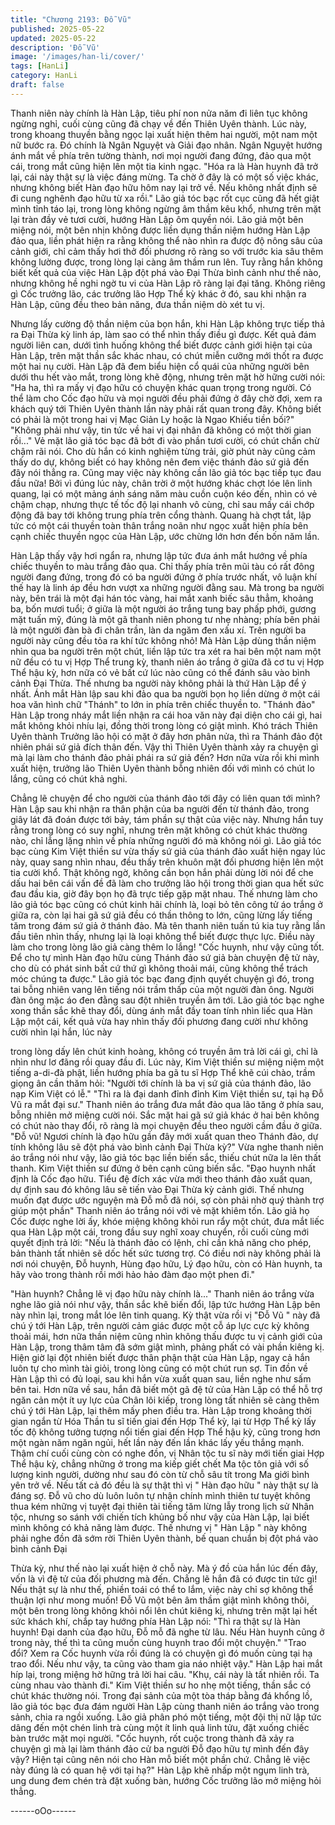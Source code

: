 ```yaml
---
title: "Chương 2193: Đỗ Vũ"
published: 2025-05-22
updated: 2025-05-22
description: 'Đỗ Vũ'
image: '/images/han-li/cover/'
tags: [HanLi]
category: HanLi
draft: false
---
```


Thanh niên này chính là Hàn Lập, tiêu phí non nửa năm đi liên tục
không ngừng nghỉ, cuối cùng cũng đã chạy về đến Thiên Uyên
thành.
Lúc này, trong khoang thuyền bằng ngọc lại xuất hiện thêm hai
người, một nam một nữ bước ra. Đó chính là Ngân Nguyệt và
Giải đạo nhân.
Ngân Nguyệt hướng ánh mắt về phía trên tường thành, nơi mọi
người đang đứng, đảo qua một cái, trong mắt cũng hiện lên một
tia kinh ngạc.
"Hóa ra là Hàn huynh đã trở lại, cái này thật sự là việc đáng
mừng. Ta chờ ở đây là có một số việc khác, nhưng không biết
Hàn đạo hữu hôm nay lại trở về. Nếu không nhất định sẽ đi cung
nghênh đạo hữu từ xa rồi." Lão giả tóc bạc rốt cục cũng đã hết
giật mình tỉnh táo lại, trong lòng không ngừng âm thầm kêu khổ,
nhưng trên mặt lại tràn đầy vẻ tươi cười, hướng Hàn Lập ôm
quyền nói.
Lão giả một bên miệng nói, một bên nhịn không được liền dụng
thần niệm hướng Hàn Lập đảo qua, liền phát hiện ra rằng không
thể nào nhìn ra được độ nông sâu của cảnh giới, chỉ cảm thấy hơi
thở đối phương rõ ràng so với trước kia sâu thêm không lường
được, trong lòng lại càng âm thầm run lên.
Tuy rằng hắn không biết kết quả của việc Hàn Lập đột phá vào
Đại Thừa bình cảnh như thế nào, nhưng không hề nghi ngờ tu vi
của Hàn Lập rõ ràng lại đại tăng.
Không riêng gì Cốc trưởng lão, các trưởng lão Hợp Thể kỳ khác ở
đó, sau khi nhận ra Hàn Lập, cũng đều theo bản năng, đưa thần
niệm dò xét tu vị.

Nhưng lấy cường độ thần niệm của bọn hắn, khi Hàn Lập không
trực tiếp thả ra Đại Thừa kỳ linh áp, làm sao có thể nhìn thấy điều
gì được.
Kết quả đám người liên can, dưới tình huống không thể biết được
cảnh giới hiện tại của Hàn Lập, trên mặt thần sắc khác nhau, có
chút miễn cưỡng mới thốt ra được một hai nụ cười.
Hàn Lập đã đem biểu hiện cổ quái của những người bên dưới thu
hết vào mắt, trong lòng khẽ động, nhưng trên mặt hờ hững cười
nói:
"Ha ha, thì ra mấy vị đạo hữu có chuyện khác quan trọng trong
người. Có thể làm cho Cốc đạo hữu và mọi người đều phải đứng
ở đây chờ đợi, xem ra khách quý tới Thiên Uyên thành lần này
phải rất quan trong đây. Không biết có phải là một trong hai vị
Mạc Giản Ly hoặc là Ngao Khiếu tiền bối?"
"Không phải như vậy, tin tức về hai vị đại nhân đã không có một
thời gian rồi..." Vẻ mặt lão giả tóc bạc đã bớt đi vào phần tươi
cười, có chút chần chừ chậm rãi nói.
Cho dù hắn có kinh nghiệm từng trải, giờ phút này cũng cảm thấy
do dự, không biết có hay không nên đem việc thánh đảo sứ giả
đến đây nói thẳng ra.
Cũng may việc này không cần lão giả tóc bạc tiếp tục đau đầu
nữa!
Bởi vì đúng lúc này, chân trời ở một hướng khác chợt lóe lên linh
quang, lại có một mảng ánh sáng năm màu cuồn cuộn kéo đến,
nhìn có vẻ chậm chạp, nhưng thực tế tốc độ lại nhanh vô cùng,
chỉ sau mấy cái chớp động đã bay tới không trung phía trên cổng
thành.
Quang hà chợt tắt, lập tức có một cái thuyền toàn thân trắng noãn
như ngọc xuất hiện phía bên cạnh chiếc thuyền ngọc của Hàn
Lập, ước chừng lớn hơn đến bốn năm lần.

Hàn Lập thấy vậy hơi ngẩn ra, nhưng lập tức đưa ánh mắt hướng
về phía chiếc thuyền to màu trắng đảo qua.
Chỉ thấy phía trên mũi tàu có rất đông người đang đứng, trong đó
có ba người đứng ở phía trước nhất, vô luận khí thế hay là linh áp
đều hơn vượt xa những người đằng sau.
Mà trong ba người này, bên trái là một đại hán tóc vàng, hai mắt
xanh biếc sâu thẳm, khoảng ba, bốn mươi tuổi; ở giữa là một
người áo trắng tung bay phấp phới, gương mặt tuấn mỹ, đúng là
một gã thanh niên phong tư nhẹ nhàng; phía bên phải là một
người đàn bà đi chân trần, làn da ngăm đen xấu xí.
Trên người ba người này cũng đều tỏa ra khí tức không nhỏ!
Mà Hàn Lập dùng thần niệm nhìn qua ba người trên một chút, liền
lập tức tra xét ra hai bên một nam một nữ đều có tu vị Hợp Thể
trung kỳ, thanh niên áo trắng ở giữa đã cơ tu vị Hợp Thể hậu kỳ,
hơn nữa có vẻ bất cứ lúc nào cũng có thể đánh sâu vào bình
cảnh Đại Thừa.
Thế nhưng ba người này không phải là thứ Hàn Lập để ý nhất.
Ánh mắt Hàn lập sau khi đảo qua ba người bọn họ liền dừng ở
một cái hoa văn hình chữ "Thánh" to lớn in phía trên chiếc thuyền
to.
"Thánh đảo"
Hàn Lập trong nháy mắt liền nhận ra cái hoa văn này đại diện cho
cái gì, hai mắt không khỏi nhíu lại, đồng thời trong lòng có giật
mình.
Khó trách Thiên Uyên thành Trưởng lão hội có mặt ở đây hơn
phân nửa, thì ra Thánh đảo đột nhiên phái sứ giả đích thân đến.
Vậy thì Thiên Uyên thành xảy ra chuyện gì mà lại làm cho thánh
đảo phải phái ra sứ giả đến? Hơn nữa vừa rồi khi mình xuất hiện,
trưởng lão Thiên Uyên thành bỗng nhiên đối với mình có chút lo
lắng, cũng có chút khả nghi.

Chẳng lẽ chuyện để cho người của thánh đảo tới đây có liên quan
tới mình?
Hàn Lập sau khi nhận ra thân phận của ba người đến từ thánh
đảo, trong giây lát đã đoán được tới bảy, tám phần sự thật của
việc này.
Nhưng hắn tuy rằng trong lòng có suy nghĩ, nhưng trên mặt
không có chút khác thường nào, chỉ lẳng lặng nhìn về phía những
người đó mà không nói gì.
Lão giả tóc bạc cùng Kim Việt thiền sư vừa thấy sứ giả của thánh
đảo xuất hiện ngay lúc này, quay sang nhìn nhau, đều thấy trên
khuôn mặt đối phương hiện lên một tia cười khổ.
Thật không ngờ, không cần bọn hắn phải dùng lời nói để che dấu
hai bên cái vấn đề đã làm cho trưởng lão hội trong thời gian qua
hết sức đau đầu kia, giờ đây bọn họ đã trực tiếp gặp mặt nhau.
Thế nhưng làm cho lão giả tóc bạc cũng có chút kinh hãi chính là,
loại bỏ tên công tử áo trắng ở giữa ra, còn lại hai gã sứ giả đều
có thần thông to lớn, cũng lừng lấy tiếng tăm trong đám sứ giả ở
thánh đảo.
Mà tên thanh niên tuấn tú kia tuy rằng lần đầu tiên nhìn thấy,
nhưng lại là loại không thể biết được thực lực.
Điều này làm cho trong lòng lão giả càng thêm lo lắng!
"Cốc huynh, như vậy cũng tốt. Để cho tự mình Hàn đạo hữu cùng
Thánh đảo sứ giả bàn chuyện đệ tử này, cho dù có phát sinh bất
cứ thứ gì không thoải mái, cũng không thể trách móc chúng ta
được." Lão giả tóc bạc đang định quyết chuyện gì đó, trong tai
bỗng nhiên vang lên tiếng nói trầm thấp của một người đàn ông.
Người đàn ông mặc áo đen đằng sau đột nhiên truyền âm tới.
Lão giả tóc bạc nghe xong thần sắc khẽ thay đổi, dùng ánh mắt
đầy toan tính nhìn liếc qua Hàn Lập một cái, kết quả vừa hay nhìn
thấy đối phương đang cười như không cười nhìn lại hắn, lúc này

trong lòng dấy lên chút kinh hoàng, không có truyền âm trả lời cái
gì, chỉ là nhìn như lơ đãng rồi quay đầu đi.
Lúc này, Kim Việt thiền sư miệng niệm một tiếng a-di-đà phật, liền
hướng phía ba gã tu sĩ Hợp Thể khẽ cúi chào, trầm giọng ân cần
thăm hỏi:
"Người tới chính là ba vị sứ giả của thánh đảo, lão nạp Kim Việt
có lễ."
"Thì ra là đại danh đỉnh đỉnh Kim Việt thiền sư, tại hạ Đỗ Vũ ra
mắt đại sư." Thanh niên áo trắng đưa mắt đảo qua lão tăng ở
phía sau, bỗng nhiên mở miệng cười nói.
Sắc mặt hai gã sứ giả khác ở hai bên không có chút nào thay đổi,
rõ ràng là mọi chuyện đều theo người cầm đầu ở giữa.
"Đỗ vũ! Ngươi chính là đạo hữu gần đây mới xuất quan theo
Thánh đảo, dự tính không lâu sẽ đột phá vào bình cảnh Đại Thừa
kỳ?" Vừa nghe thanh niên áo trắng nói như vậy, lão giả tóc bạc
liền biến sắc, thiếu chút nữa la lên thất thanh.
Kim Việt thiền sư đứng ở bên cạnh cũng biến sắc.
"Đạo huynh nhất định là Cốc đạo hữu. Tiểu đệ đích xác vừa mới
theo thánh đảo xuất quan, dự định sau đó không lâu sẽ tiến vào
Đại Thừa kỳ cảnh giới. Thế nhưng muốn đạt được ước nguyện
mà Đỗ mỗ đã nói, sợ còn phải nhờ quý thành trợ giúp một phần"
Thanh niên áo trắng nói với vẻ mặt khiêm tốn.
Lão giả họ Cốc được nghe lời ấy, khóe miệng không khỏi run rẩy
một chút, đưa mắt liếc qua Hàn Lập một cái, trong đầu suy nghĩ
xoay chuyển, rồi cuối cùng mới quyết định trả lời:
"Nếu là thánh đảo có lệnh, chỉ cần khả năng cho phép, bản thành
tất nhiên sẽ dốc hết sức tương trợ. Có điều nơi này không phải là
nơi nói chuyện, Đỗ huynh, Hùng đạo hữu, Lý đạo hữu, còn có
Hàn huynh, ta hãy vào trong thành rồi mới hảo hảo đàm đạo một
phen đi."

"Hàn huynh? Chẳng lẽ vị đạo hữu này chính là..." Thanh niên áo
trắng vừa nghe lão giả nói như vậy, thần sắc khẽ biến đổi, lập tức
hướng Hàn Lập bên này nhìn lại, trong mắt lóe lên tinh quang.
Kỳ thật vừa rồi vị "Đỗ Vũ " này đã chú ý tới Hàn Lập, trên người
cảm giác được một cỗ áp lực cực kỳ không thoải mái, hơn nữa
thần niệm cũng nhìn không thấu được tu vị cảnh giới của Hàn
Lập, trong thâm tâm đã sớm giật mình, phảng phất có vài phần
kiêng kị.
Hiện giờ lại đột nhiên biết được thân phận thật của Hàn Lập, ngay
cả hắn luôn tự cho mình tài giỏi, trong lòng cũng có một chút run
sợ.
Tin đồn về Hàn Lập thì có đủ loại, sau khi hắn vừa xuất quan sau,
liền nghe như sấm bên tai. Hơn nữa về sau, hắn đã biết một gã
đệ tử của Hàn Lập có thể hỗ trợ ngăn cản một ít uy lực của Chân
lôi kiếp, trong lòng tất nhiên sẽ càng thêm chú ý tới Hàn Lập, lại
thêm mấy phen điều tra.
Hàn Lập trong khoảng thời gian ngắn từ Hóa Thần tu sĩ tiến giai
đến Hợp Thể kỳ, lại từ Hợp Thể kỳ lấy tốc độ không tưởng tượng
nổi tiến giai đến Hợp Thể hậu kỳ, cũng trong hơn một ngàn năm
ngăn ngủi, hết lần này đến lần khác lấy yếu thắng mạnh.
Thậm chí cuối cùng còn có nghe đồn, vị Nhân tộc tu sĩ này mới
tiến giai Hợp Thể hậu kỳ, chẳng những ở trong ma kiếp giết chết
Ma tộc tôn giả với số lượng kinh người, dường như sau đó còn từ
chỗ sâu tít trong Ma giới bình yên trở về.
Nếu tất cả đó đều là sự thật thì vị " Hàn đạo hữu " này thật sự là
đáng sợ.
Đỗ vũ cho dù luôn luôn tự nhận chính mình thiên tư tuyệt không
thua kém những vị tuyệt đại thiên tài tiếng tăm lừng lẫy trong lịch
sử Nhân tộc, nhưng so sánh với chiến tích khủng bố như vậy của
Hàn Lập, lại biết mình không có khả năng làm được.
Thế nhưng vị " Hàn Lập " này không phải nghe đồn đã sớm rời
Thiên Uyên thành, bế quan chuẩn bị đột phá vào bình cảnh Đại

Thừa kỳ, như thế nào lại xuất hiện ở chỗ này.
Mà ý đồ của hắn lúc đến đây, vốn là vì đệ tử của đối phương mà
đến. Chẳng lẽ hắn đã có được tin tức gì!
Nếu thật sự là như thế, phiền toái có thể to lắm, việc này chỉ sợ
không thể thuận lợi như mong muốn!
Đỗ Vũ một bên âm thầm giật mình không thôi, một bên trong lòng
không khỏi nổi lên chút kiêng kị, nhưng trên mặt lại hết sức khách
khí, chắp tay hướng phía Hàn Lập nói:
"Thì ra thật sự là Hàn huynh! Đại danh của đạo hữu, Đỗ mỗ đã
nghe từ lâu. Nếu Hàn huynh cũng ở trong này, thế thì ta cũng
muốn cùng huynh trao đổi một chuyện."
"Trao đổi? Xem ra Cốc huynh vừa rồi đúng là có chuyện gì đó
muốn cùng tại hạ trao đổi. Nếu như vậy, ta cũng vào tham gia náo
nhiệt vậy." Hàn Lập hai mắt híp lại, trong miệng hờ hững trả lời
hai câu.
"Khụ, cái này là tất nhiên rồi. Ta cùng nhau vào thành đi." Kim Việt
thiền sư ho nhẹ một tiếng, thần sắc có chút khác thường nói.
Trong đại sảnh của một tòa tháp bằng đá khổng lồ, lão giả tóc bạc
đưa đám người Hàn Lập cùng thanh niên áo trắng vào trong
sảnh, chia ra ngồi xuống.
Lão giả phân phó một tiếng, một đội thị nữ lập tức dâng đến một
chén linh trà cùng một ít linh quả linh tửu, đặt xuống chiếc bàn
trước mặt mọi người.
"Cốc huynh, rốt cuộc trong thành đã xảy ra chuyện gì mà lại làm
thánh đảo cử ba người Đỗ đạo hữu tự mình đến đây vậy? Hiện tại
cũng nên nói cho Hàn mỗ biết một phần chứ. Chẳng lẽ việc này
đúng là có quan hệ với tại hạ?" Hàn Lập khẽ nhấp một ngụm linh
trà, ung dung đem chén trà đặt xuống bàn, hướng Cốc trưởng lão
mở miệng hỏi thẳng.

------oOo------
